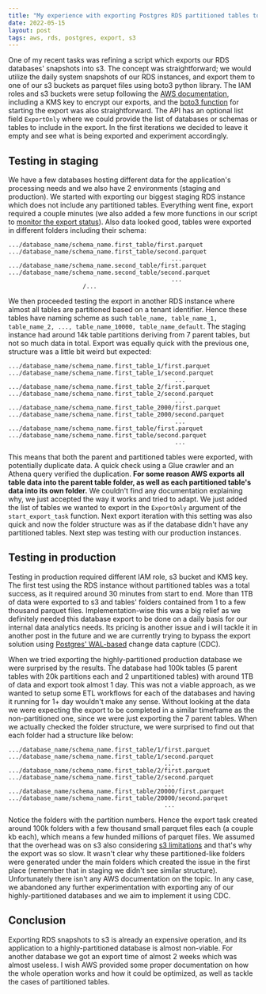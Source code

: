 ```yaml
---
title: "My experience with exporting Postgres RDS partitioned tables to s3"
date: 2022-05-15
layout: post
tags: aws, rds, postgres, export, s3
---
```


One of my recent tasks was refining a script which exports our RDS databases' snapshots into s3. The concept was straightforward; we would utilize the daily system snapshots of our RDS instances, and export them to one of our s3 buckets as parquet files using boto3 python library. The IAM roles and s3 buckets were setup following the [AWS documentation](https://docs.aws.amazon.com/AmazonRDS/latest/UserGuide/USER_ExportSnapshot.html), including a KMS key to encrypt our exports, and the [boto3 function](https://boto3.amazonaws.com/v1/documentation/api/latest/reference/services/rds.html#RDS.Client.start_export_task) for starting the export was also straightforward. The API has an optional list field `ExportOnly` where we could provide the list of databases or schemas or tables to include in the export. In the first iterations we decided to leave it empty and see what is being exported and experiment accordingly.

## Testing in staging 

We have a few databases hosting different data for the application's processing needs and we also have 2 environments (staging and production). We started with exporting our biggest staging RDS instance which does not include any partitioned tables. Everything went fine, export required a couple minutes (we also added a few more functions in our script to [monitor the export status](https://boto3.amazonaws.com/v1/documentation/api/latest/reference/services/rds.html#RDS.Client.describe_export_tasks)). Also data looked good, tables were exported in different folders including their schema:

```
.../database_name/schema_name.first_table/first.parquet
.../database_name/schema_name.first_table/second.parquet
											  ...
.../database_name/schema_name.second_table/first.parquet
.../database_name/schema_name.second_table/second.parquet
										 	  ...
					 /...
```

We then proceeded testing the export in another RDS instance where almost all tables are partitioned based on a tenant identifier. Hence these tables have naming scheme as such `table_name, table_name_1, table_name_2, ..., table_name_10000, table_name_default`. The staging instance had around 14k table partitions deriving from 7 parent tables, but not so much data in total. Export was equally quick with the previous one, structure was a little bit weird but expected:

```
.../database_name/schema_name.first_table_1/first.parquet
.../database_name/schema_name.first_table_1/second.parquet
											   ...
.../database_name/schema_name.first_table_2/first.parquet
.../database_name/schema_name.first_table_2/second.parquet
										 	   ...
.../database_name/schema_name.first_table_2000/first.parquet
.../database_name/schema_name.first_table_2000/second.parquet
										 	   ...
.../database_name/schema_name.first_table/first.parquet
.../database_name/schema_name.first_table/second.parquet
										 	   ...
```

This means that both the parent and partitioned tables were exported, with potentially duplicate data. A quick check using a Glue crawler and an Athena query verified the duplication. **For some reason AWS exports all table data into the parent table folder, as well as each partitioned table's data into its own folder.** We couldn't find any documentation explaining why, we just accepted the way it works and tried to adapt. We just added the list of tables we wanted to export in the `ExportOnly` argument of the `start_export_task` function. Next export iteration with this setting was also quick and now the folder structure was as if the database didn't have any partitioned tables. Next step was testing with our production instances.

## Testing in production

Testing in production required different IAM role, s3 bucket and KMS key. The first test using the RDS instance without partitioned tables was a total success, as it required around 30 minutes from start to end. More than 1TB of data were exported to s3 and tables' folders contained from 1 to a few thousand parquet files. Implementation-wise this was a big relief as we definitely needed this database export to be done on a daily basis for our internal data analytics needs. Its pricing is another issue and i will tackle it in another post in the future and we are currently trying to bypass the export solution using [Postgres' WAL-based](https://www.postgresql.org/docs/current/logical-replication.html) change data capture (CDC).

When we tried exporting the highly-partitioned production database we were surprised by the results. The database had 100k tables (5 parent tables with 20k partitions each and 2 unpartitioned tables) with around 1TB of data and export took almost 1 day. This was not a viable approach, as we wanted to setup some ETL workflows for each of the databases and having it running for 1+ day wouldn't make any sense. Without looking at the data we were expecting the export to be completed in a similar timeframe as the non-partitioned one, since we were just exporting the 7 parent tables. When we actually checked the folder structure, we were surprised to find out that each folder had a structure like below:
```
.../database_name/schema_name.first_table/1/first.parquet
.../database_name/schema_name.first_table/1/second.parquet
                                            ...
.../database_name/schema_name.first_table/2/first.parquet
.../database_name/schema_name.first_table/2/second.parquet
										 	...
.../database_name/schema_name.first_table/20000/first.parquet
.../database_name/schema_name.first_table/20000/second.parquet
										 	...

```

Notice the folders with the partition numbers. Hence the export task created around 100k folders with a few thousand small parquet files each (a couple kb each), which means a few hunded millions of parquet files. We assumed that the overhead was on s3 also considering [s3 limitations](https://docs.aws.amazon.com/AmazonS3/latest/userguide/optimizing-performance.html) and that's why the export was so slow. It wasn't clear why these partitioned-like folders were generated under the main folders which created the issue in the first place (remember that in staging we didn't see similar structure). Unfortunately there isn't any AWS documentation on the topic. In any case, we abandoned any further experimentation with exporting any of our highly-partitioned databases and we aim to implement it using CDC.

## Conclusion

Exporting RDS snapshots to s3 is already an expensive operation, and its application to a highly-partitioned database is almost non-viable. For another database we got an export time of almost 2 weeks which was almost useless. I wish AWS provided some proper documentation on how the whole operation works and how it could be optimized, as well as tackle the cases of partitioned tables. 